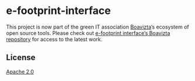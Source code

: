 # e-footprint-interface

This project is now part of the green IT association [Boavizta](https://www.boavizta.org/)’s ecosystem of open source tools. Please check out [e-footprint interface’s Boavizta repository](https://github.com/Boavizta/e-footprint-interface) for access to the latest work.

## License

[Apache 2.0](LICENSE)
